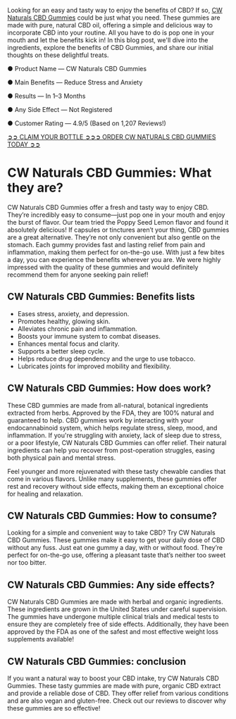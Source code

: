 Looking for an easy and tasty way to enjoy the benefits of CBD? If so, [CW Naturals CBD Gummies](https://www.facebook.com/cwnaturalscbdgummies/) could be just what you need. These gummies are made with pure, natural CBD oil, offering a simple and delicious way to incorporate CBD into your routine. All you have to do is pop one in your mouth and let the benefits kick in! In this blog post, we'll dive into the ingredients, explore the benefits of CBD Gummies, and share our initial thoughts on these delightful treats.

● Product Name — CW Naturals CBD Gummies

● Main Benefits — Reduce Stress and Anxiety

● Results — In 1–3 Months

● Any Side Effect — Not Registered

● Customer Rating — 4.9/5 (Based on 1,207 Reviews!)‍

[‍➲➲ CLAIM YOUR BOTTLE ➲➲➲ ORDER CW NATURALS CBD GUMMIES TODAY ➲➲](https://farmscbdoil.com/cw-naturals-cbd-gummies/)

# CW Naturals CBD Gummies: What they are?

CW Naturals CBD Gummies offer a fresh and tasty way to enjoy CBD. They’re incredibly easy to consume—just pop one in your mouth and enjoy the burst of flavor. Our team tried the Poppy Seed Lemon flavor and found it absolutely delicious! If capsules or tinctures aren’t your thing, CBD gummies are a great alternative. They’re not only convenient but also gentle on the stomach. Each gummy provides fast and lasting relief from pain and inflammation, making them perfect for on-the-go use. With just a few bites a day, you can experience the benefits wherever you are. We were highly impressed with the quality of these gummies and would definitely recommend them for anyone seeking pain relief!

## CW Naturals CBD Gummies: Benefits lists

- Eases stress, anxiety, and depression.
- Promotes healthy, glowing skin.
- Alleviates chronic pain and inflammation.
- Boosts your immune system to combat diseases.
- Enhances mental focus and clarity.
- Supports a better sleep cycle.
- Helps reduce drug dependency and the urge to use tobacco.
- Lubricates joints for improved mobility and flexibility.

## CW Naturals CBD Gummies: How does work?

These CBD gummies are made from all-natural, botanical ingredients extracted from herbs. Approved by the FDA, they are 100% natural and guaranteed to help. CBD gummies work by interacting with your endocannabinoid system, which helps regulate stress, sleep, mood, and inflammation. If you're struggling with anxiety, lack of sleep due to stress, or a poor lifestyle, CW Naturals CBD Gummies can offer relief. Their natural ingredients can help you recover from post-operation struggles, easing both physical pain and mental stress.

Feel younger and more rejuvenated with these tasty chewable candies that come in various flavors. Unlike many supplements, these gummies offer rest and recovery without side effects, making them an exceptional choice for healing and relaxation.

## CW Naturals CBD Gummies: How to consume?

Looking for a simple and convenient way to take CBD? Try CW Naturals CBD Gummies. These gummies make it easy to get your daily dose of CBD without any fuss. Just eat one gummy a day, with or without food. They’re perfect for on-the-go use, offering a pleasant taste that’s neither too sweet nor too bitter.

## CW Naturals CBD Gummies: Any side effects?

CW Naturals CBD Gummies are made with herbal and organic ingredients. These ingredients are grown in the United States under careful supervision. The gummies have undergone multiple clinical trials and medical tests to ensure they are completely free of side effects. Additionally, they have been approved by the FDA as one of the safest and most effective weight loss supplements available!

## CW Naturals CBD Gummies: conclusion

If you want a natural way to boost your CBD intake, try CW Naturals CBD Gummies. These tasty gummies are made with pure, organic CBD extract and provide a reliable dose of CBD. They offer relief from various conditions and are also vegan and gluten-free. Check out our reviews to discover why these gummies are so effective!
